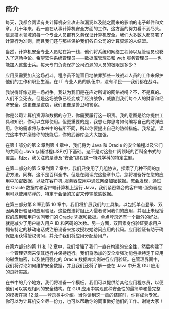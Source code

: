 ## 简介

每天，我都会阅读有关计算机安全攻击和漏洞以及随之而来的影响的电子邮件和文章。几十年来，我一直在从事计算机安全方面的工作，这方面的努力看不到尽头。信息技术领域的每一个专业人员都有义务保证计算机安全。我们大多数人都签署了计算行为准则，而且我们还与那些保护我们各自公司的计算资源的人结盟。

当然，计算机安全专业人员站在第一线，他们将系统和网络工程师以及管理员也卷入了这场争论。希望软件系统管理员——数据库管理员和 web 服务管理员——也能加入这些士兵。每天专门负责保护公司资源的人员的极限是多少？

应用员需要加入这场战斗。程序员不能盲目地依靠那些一线战斗人员的工作来保护他们的工作和职业生涯。在 IT 专业人员的队伍中，没有平民——我们都在战斗。

我说得好像这是一场战争。我认为我们是在应对所谓的网络战吗？不，不是真的。人们不会死去。但是这场战争已经变成了经济战争，威胁到我们每个人的财富和经济安全。这更像是盗窃，我们更像是警卫和警察。

你是公司计算机资源和数据的守卫，你需要履行这一职责。我的意图是给你提供工具和知识，你可以立即使用。但更重要的是，我想让你思考如何编写自己的防弹应用。你的需求将与本书中的有所不同，所以你要提出自己的防御措施。我希望，读完这本书并磨练你的技能后，你的武器库会大大加强。

在第 1 部分的第 2 章到第 4 章中，我们将为 Java 和 Oracle 的安全编程以及它们的共同点 Java 存储过程(JSP)打下基础。这不是对这些广阔领域的百科全书式的覆盖。相反，我关注的是涉及“安全”编程这一特殊学科的特定主题。

在第二部分的第 5 章到第 7 章中，我们只使用了几组协议，探索了几种不同的加密方法。同样，这不是百科全书。但是在阅读完这些章节后，您将准备好在您的应用中加密数据，以及在客户机-服务器应用中通过网络加密数据。您会发现，通过在 Oracle 数据库和客户端计算机上运行 Java，我们紧密耦合的客户端-服务器应用可以使用防弹的、特定于会话的加密来传输敏感数据。

在第三部分第 8 章到第 10 章中，我们将扩展我们的工具集，以包括单点登录、双因素身份验证和应用验证。这些做法将阻止入侵者访问我们的应用，并阻止未经授权的应用和用户访问我们的 Oracle 凭据和数据。单点登录还有一个额外的好处，就是减少了用户输入用户 ID 和密码的次数。另一方面，双因素身份验证要求用户拥有特定的移动电话或注册设备来接收授权她访问应用的代码。应用验证有助于确保应用获得授权访问，并允许我们将应用分配给用户。

在第六部分的第 11 和 12 章中，我们增强了我们一直在构建的安全性，然后构建了一个管理界面来使其运行并保持运行。我们将添加的安全增强功能包括特定于应用的磁盘加密，以及使用强化的 Oracle 数据库实例进行应用验证。在管理界面中，我们将讨论如何维护安全数据，并且我们还将了解一些在 Java 中开发 GUI 应用的良好实践。

在书中的几个地方，我们将准备一个模板，我们可以提供给其他应用程序员，以便他们可以实现相同的安全结构。在 GUI 应用中实现这种安全性的最简单和最完整的模板在第 12 章——登录类中介绍。当你读到这一章的结尾时，你将成为专家。你可以为计算机安全尽一份力，也可以帮助你的同事做好他们的工作。谢谢大家！